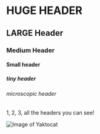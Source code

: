 # HUGE HEADER
## LARGE Header
### Medium Header
#### Small header
##### tiny header
###### microscopic header

1, 2, 3, all the headers you can see!

![Image of Yaktocat](https://octodex.github.com/images/yaktocat.png)
